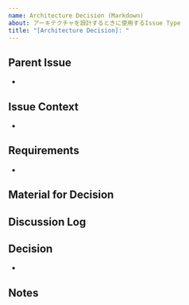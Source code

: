 ```yaml
---
name: Architecture Decision (Markdown)
about: アーキテクチャを設計するときに使用するIssue Type
title: "[Architecture Decision]: "
---
```


## Parent Issue
<!-- User Storyの親にあたるIssueを記載する。 -->

- 

## Issue Context
<!-- この Issue で設計する必要があることを記載する -->

- 

## Requirements
<!-- ビジネス要件、機能要件、非機能要件を記載する -->

- 

## Material for Decision
<!--
決定材料を記載する
選択肢ごとの長所と短所、機能の比較、コストの比較、懸念事項などを記載する
Example:
  ### Option 1: Use Technology A
  - **Pros**: List of advantages
  - **Cons**: List of disadvantages
  - **Cost**: Description of costs
  ### Option 2: Use Technology B
  - **Pros**: List of advantages
  - **Cons**: List of disadvantages
  - **Cost**: Description of costs
  ### Concerns
  - Concern 1: Description
  - Concern 2: Description
-->



## Discussion Log
<!--
議論したログやリンク、議事録などを記載する
  Example:
  ### Meeting Date: YYYY/MM/DD
  - **Participants**: List of participants
  - **Summary**: Brief summary of the discussion
  - **Log/Links**: [Link to detailed discussion], [Link to meeting notes]
-->



## Decision
<!--
決定事項を記載する。選ばれた選択肢とその理由も記載する
  Example:
  ### Chosen Option: Use Technology A
  - **Rationale**: Brief explanation of why this option was chosen
-->

- 

## Notes
<!-- その他の備考や追加情報を記載する -->

